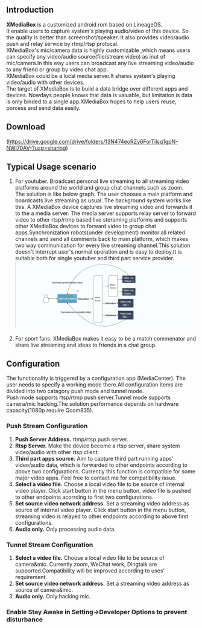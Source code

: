 Introduction
------------
**XMediaBox** is a customized android rom based on LineageOS.  
It enable users to capture system's playing audio/video of this device. So the quality is better than screenshot/speaker. It also provides video/audio push and relay service by rtmp/rtsp protocal.  
XMediaBox's mic/camera data is highly customizable ,which means users can  specify any video/audio source(file/stream video) as inut of mic/camera.In this way users can broadcast any live streaming video/audio to any friend or group by video chat app.  
XMediaBox could be a local media server.It shares system's playing video/audio with other devices.  
The target of XMediaBox is to build a data bridge over different apps and devices. Nowdays people knows that data is valuable, but limitation is data is only binded to a single app.XMediaBox hopes to help users reuse, porcess and send data easily.   



Download
------------
(https://drive.google.com/drive/folders/13N474eoRZy6ForTilsq1gpN-NWi70AV-?usp=sharing)



Typical Usage scenario
-----------
1. For youtuber. Broadcast personal live streaming to all streaming video platforms around the world and group chat channels such as zoom.  
The solution is like below graph. The user chooses a main platform and boardcasts live streaming as usual. The background system works like this. A XMediaBox device captures live streaming video and forwards it to the a media server. The media server supports relay server to forward video to other rtsp/rtmp based live steraming platforms and supports other XMediaBox devices to forward video to group chat apps.Synchronization robots(under development)  monitor all related channels and send all comments back to main platform, which makes two way communication for every live streaming channel.This solution doesn't interrupt user's normal operation and is easy to deploy.It is suitable both for single youtuber and third part service provider.  
![](https://github.com/mullennix703/XMediaBox/raw/master/images/XMediaBox.png)

2. For sport fans. XMediaBox makes it easy to be a match commenator and share live streaming and ideas to friends in a chat group. 



Configuration 
-------
The functionality is triggered by a configuration app (MediaCenter). The user needs to specify a working mode there.All configuration items are divided into two catagory push mode and tunnel mode.  
Push mode supports rtsp/rtmp push server.Tunnel mode supports camera/mic hacking.The solution performance depends on hardware capacity(1080p require Qcom835).  
### Push Stream Configuration
1. **Push Server Address.** rtmp/rtsp push server.
2. **Rtsp Server.** Make the device become a rtsp server, share system video/audio with other rtsp client.
3. **Third part apps source.** Aim to capture third part running apps' video/audio data, which is forwarded to other endpoints according to above two configurations. Currently this function is compatible for some major video apps. Feel free to contact me for compatibility issue.
4. **Select a video file.** Choose a local video file to be source of internal video player. Click start button in the menu button, video file is pushed to other endpoints acorrding to first two configurations.
5. **Set source video network address.** Set a streaming video address as source of internal video player. Click start button in the menu button, streaming video is relayed to other endpoints according to above first configurations.
6. **Audio only.** Only processing audio data.

### Tunnel Stream Configuration
1. **Select a video file.** Choose a local video file to be source of camera&mic. Currently zoom, WeChat work, Dingtalk are supported.Compatibility will be improved according to uses' requirement.
5. **Set source video network address.** Set a streaming video address as source of camera&mic. 
6. **Audio only.** Only hacking mic.

### Enable Stay Awake in Setting->Developer Options to prevent disturbance


